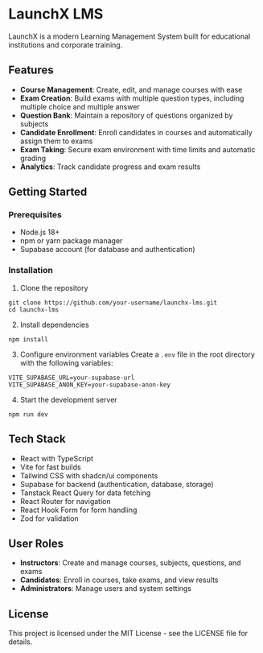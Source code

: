 
# LaunchX LMS

LaunchX is a modern Learning Management System built for educational institutions and corporate training.

## Features

- **Course Management**: Create, edit, and manage courses with ease
- **Exam Creation**: Build exams with multiple question types, including multiple choice and multiple answer
- **Question Bank**: Maintain a repository of questions organized by subjects
- **Candidate Enrollment**: Enroll candidates in courses and automatically assign them to exams
- **Exam Taking**: Secure exam environment with time limits and automatic grading
- **Analytics**: Track candidate progress and exam results

## Getting Started

### Prerequisites

- Node.js 18+
- npm or yarn package manager
- Supabase account (for database and authentication)

### Installation

1. Clone the repository
```
git clone https://github.com/your-username/launchx-lms.git
cd launchx-lms
```

2. Install dependencies
```
npm install
```

3. Configure environment variables
Create a `.env` file in the root directory with the following variables:
```
VITE_SUPABASE_URL=your-supabase-url
VITE_SUPABASE_ANON_KEY=your-supabase-anon-key
```

4. Start the development server
```
npm run dev
```

## Tech Stack

- React with TypeScript
- Vite for fast builds
- Tailwind CSS with shadcn/ui components
- Supabase for backend (authentication, database, storage)
- Tanstack React Query for data fetching
- React Router for navigation
- React Hook Form for form handling
- Zod for validation

## User Roles

- **Instructors**: Create and manage courses, subjects, questions, and exams
- **Candidates**: Enroll in courses, take exams, and view results
- **Administrators**: Manage users and system settings

## License

This project is licensed under the MIT License - see the LICENSE file for details.
